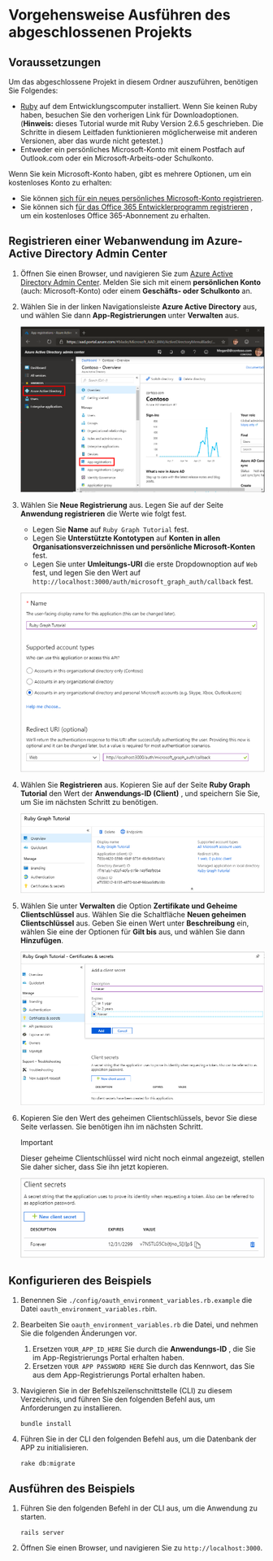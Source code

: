 # <a name="how-to-run-the-completed-project"></a>Vorgehensweise Ausführen des abgeschlossenen Projekts

## <a name="prerequisites"></a>Voraussetzungen

Um das abgeschlossene Projekt in diesem Ordner auszuführen, benötigen Sie Folgendes:

- [Ruby](https://www.ruby-lang.org/en/downloads/) auf dem Entwicklungscomputer installiert. Wenn Sie keinen Ruby haben, besuchen Sie den vorherigen Link für Downloadoptionen. (**Hinweis:** dieses Tutorial wurde mit Ruby Version 2.6.5 geschrieben. Die Schritte in diesem Leitfaden funktionieren möglicherweise mit anderen Versionen, aber das wurde nicht getestet.)
- Entweder ein persönliches Microsoft-Konto mit einem Postfach auf Outlook.com oder ein Microsoft-Arbeits-oder Schulkonto.

Wenn Sie kein Microsoft-Konto haben, gibt es mehrere Optionen, um ein kostenloses Konto zu erhalten:

- Sie können [sich für ein neues persönliches Microsoft-Konto registrieren](https://signup.live.com/signup?wa=wsignin1.0&rpsnv=12&ct=1454618383&rver=6.4.6456.0&wp=MBI_SSL_SHARED&wreply=https://mail.live.com/default.aspx&id=64855&cbcxt=mai&bk=1454618383&uiflavor=web&uaid=b213a65b4fdc484382b6622b3ecaa547&mkt=E-US&lc=1033&lic=1).
- Sie können sich [für das Office 365 Entwicklerprogramm registrieren](https://developer.microsoft.com/office/dev-program) , um ein kostenloses Office 365-Abonnement zu erhalten.

## <a name="register-a-web-application-with-the-azure-active-directory-admin-center"></a>Registrieren einer Webanwendung im Azure-Active Directory Admin Center

1. Öffnen Sie einen Browser, und navigieren Sie zum [Azure Active Directory Admin Center](https://aad.portal.azure.com). Melden Sie sich mit einem **persönlichen Konto** (auch: Microsoft-Konto) oder einem **Geschäfts- oder Schulkonto** an.

1. Wählen Sie in der linken Navigationsleiste **Azure Active Directory** aus, und wählen Sie dann **App-Registrierungen** unter **Verwalten** aus.

    ![Screenshot der APP-Registrierungen ](/tutorial/images/aad-portal-app-registrations.png)

1. Wählen Sie **Neue Registrierung** aus. Legen Sie auf der Seite **Anwendung registrieren** die Werte wie folgt fest.

    - Legen Sie **Name** auf `Ruby Graph Tutorial` fest.
    - Legen Sie **Unterstützte Kontotypen** auf **Konten in allen Organisationsverzeichnissen und persönliche Microsoft-Konten** fest.
    - Legen Sie unter **Umleitungs-URI** die erste Dropdownoption auf `Web` fest, und legen Sie den Wert auf `http://localhost:3000/auth/microsoft_graph_auth/callback` fest.

    ![Screenshot der Seite "Anwendung registrieren"](/tutorial/images/aad-register-an-app.png)

1. Wählen Sie **Registrieren** aus. Kopieren Sie auf der Seite **Ruby Graph Tutorial** den Wert der **Anwendungs-ID (Client)** , und speichern Sie Sie, um Sie im nächsten Schritt zu benötigen.

    ![Screenshot der Anwendungs-ID der neuen App-Registrierung](/tutorial/images/aad-application-id.png)

1. Wählen Sie unter **Verwalten** die Option **Zertifikate und Geheime Clientschlüssel** aus. Wählen Sie die Schaltfläche **Neuen geheimen Clientschlüssel** aus. Geben Sie einen Wert unter **Beschreibung** ein, wählen Sie eine der Optionen für **Gilt bis** aus, und wählen Sie dann **Hinzufügen**.

    ![Screenshot des Dialogfelds "Geheimen Clientschlüssel hinzufügen"](/tutorial/images/aad-new-client-secret.png)

1. Kopieren Sie den Wert des geheimen Clientschlüssels, bevor Sie diese Seite verlassen. Sie benötigen ihn im nächsten Schritt.

    > [!IMPORTANT]
    > Dieser geheime Clientschlüssel wird nicht noch einmal angezeigt, stellen Sie daher sicher, dass Sie ihn jetzt kopieren.

    ![Screenshot des neu hinzugefügten Clientschlüssels](/tutorial/images/aad-copy-client-secret.png)

## <a name="configure-the-sample"></a>Konfigurieren des Beispiels

1. Benennen Sie `./config/oauth_environment_variables.rb.example` die Datei `oauth_environment_variables.rb`in.
1. Bearbeiten Sie `oauth_environment_variables.rb` die Datei, und nehmen Sie die folgenden Änderungen vor.
    1. Ersetzen `YOUR_APP_ID_HERE` Sie durch die **Anwendungs-ID** , die Sie im App-Registrierungs Portal erhalten haben.
    1. Ersetzen `YOUR APP PASSWORD HERE` Sie durch das Kennwort, das Sie aus dem App-Registrierungs Portal erhalten haben.
1. Navigieren Sie in der Befehlszeilenschnittstelle (CLI) zu diesem Verzeichnis, und führen Sie den folgenden Befehl aus, um Anforderungen zu installieren.

    ```Shell
    bundle install
    ```

1. Führen Sie in der CLI den folgenden Befehl aus, um die Datenbank der APP zu initialisieren.

    ```Shell
    rake db:migrate
    ```

## <a name="run-the-sample"></a>Ausführen des Beispiels

1. Führen Sie den folgenden Befehl in der CLI aus, um die Anwendung zu starten.

    ```Shell
    rails server
    ```

1. Öffnen Sie einen Browser, und navigieren Sie zu `http://localhost:3000`.
